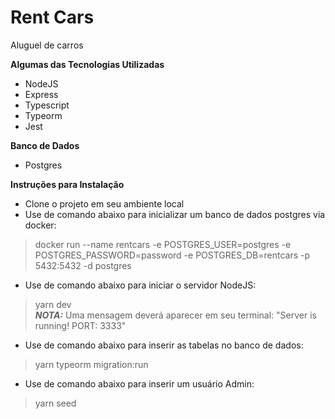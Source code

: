 # Rent Cars
Aluguel de carros

**Algumas das Tecnologias Utilizadas**
- NodeJS
- Express
- Typescript
- Typeorm
- Jest

**Banco de Dados**
- Postgres

**Instruções para Instalação**
- Clone o projeto em seu ambiente local
- Use de comando abaixo para inicializar um banco de dados postgres via docker:
> docker run --name rentcars -e POSTGRES_USER=postgres -e POSTGRES_PASSWORD=password -e POSTGRES_DB=rentcars -p 5432:5432 -d postgres
- Use de comando abaixo para iniciar o servidor NodeJS:
> yarn dev\
> **_NOTA:_**  Uma mensagem deverá aparecer em seu terminal: "Server is running! PORT: 3333"
- Use de comando abaixo para inserir as tabelas no banco de dados:
> yarn typeorm migration:run
- Use de comando abaixo para inserir um usuário Admin:
> yarn seed

